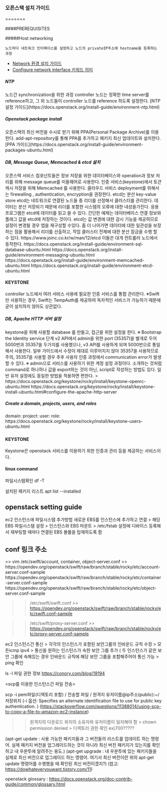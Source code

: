 <h3>오픈스택 설치 가이드</h3>  

=======

####PREREQUISITES
 
#####Host networking

```
노드마다 네트워크 인터페이스를 설정하고 노드의 privateIP주소에 hostname을 등록하는 과정
```

* [Network 환경 설치 가이드](https://docs.openstack.org/install-guide/environment-networking.html)
* [Configure network interface 키워드 의미](https://unix.stackexchange.com/questions/128439/good-detailed-explanation-of-etc-network-interfaces-syntax)

<h5>NTP</h5>
노드간 synchronization을 위한 과정
controller 노드는 정확한 time server를 reference하고, 
그 외 노드들이 controller 노드를 reference 하도록 설정한다.
[NTP 설정 가이드](https://docs.openstack.org/install-guide/environment-ntp.html)

<h5>Openstack package install</h5>
오픈스택의 최신 버전을 수시로 받기 위해 PPA(Personal Package Archive)를 이용한다.
add-apt-repository를 통해 PPA를 추가하고 패키지 최신 업데이트와 설치한다.
[PPA 가이드](https://docs.openstack.org/install-guide/environment-packages-ubuntu.html)

<h5>DB, Message Queue, Memcached & etcd 설치</h5>
오픈스택 서비스 컴포넌트들은 정보 저장을 위한 데이터베이스와 operation과 정보 처리를 위해 message queue를 미들웨어로 사용한다.
인증 서비스(keystone)에서 토큰 캐시 저장을 위해 Memcached 를 사용한다. 클라우드 서비스 deployment를 위해서는 firewalling , authentication, encryption을 권장한다.
etcd는 분산 key-value store
etcd는 네트워크로 연결된 노드들 중 리더를 선정해서 클러스터를 관리한다. 데이터는 분산 저장되기 때문에 리더를 포함한 시스템의 오류에 대한 내성을가진다.
응용 프로그램은 etcd에 데이터를 읽고 쓸 수 있다. 간단한 예제는 데이터베이스 연결 정보와 플래그 값을 etcd에 저장하는 것이다. etcd는 값 변경에 대한 감시 기능을 제공하므로 설정이 변경될 경우 앱을 재구성할 수있다. 좀 더 나아가면 데이터에 대한 일관성을 보장하는 점을 활용해서 리더를 선출하고, 작업 클러스터 전체에 대한 분산 잠금을 수행 할 수 있다.
https://www.joinc.co.kr/w/man/12/etcd
이들은 대개 컨트롤러 노드에서 동작한다.
https://docs.openstack.org/install-guide/environment-sql-database-ubuntu.html
https://docs.openstack.org/install-guide/environment-messaging-ubuntu.html
https://docs.openstack.org/install-guide/environment-memcached-ubuntu.html
https://docs.openstack.org/install-guide/environment-etcd-ubuntu.html

<h4>KEYSTONE</h4>
controller 노드에서 여러 서비스 사용에 필요한 인증 서비스를 통합 관리한다.
※Swift만 사용하는 경우, Swift는 TempAuth를 제공하여 독자적인 서비스가 가능하기 때문에 굳이 설치하지 않아도 상관없다.

<h5>DB, Apache HTTP 서버 설정</h5>
keystone을 위해 사용할 database 를 만들고, 접근을 위한 설정을 한다. 
※ Bootstrap the Identity service 단계 
v2 API에서 admin을 위한 port (35357)을 별개로 두어 5000번과 35357을 두가지를 사용했으나, v3 API를 사용하게 되며 5000번으로 통일해서 사용한다.
일부 가이드에서 수정이 제대로 이루어지지 않아 35357을 사용하므로 주의, 35357을 사용할 경우 추후 사용자 인증 과정에서 communication error가 발생 할 수 있다.
※ admin으로 서비스를 사용하기 위한 계정 설정 과정이다.
소개하는 것처럼 command로 하나하나 값을 export하는 것이 아닌, script로 작성하는 방법도 있다. 
일반 유저 설정에도 동일한 방법을 적용하면 편한다. > https://docs.openstack.org/keystone/rocky/install/keystone-openrc-ubuntu.html
https://docs.openstack.org/keystone/rocky/install/keystone-install-ubuntu.html#configure-the-apache-http-server

<h5>Create a domain, projects, users, and roles</h5>
domain: 
project:
user:
role:
https://docs.openstack.org/keystone/rocky/install/keystone-users-ubuntu.html


<h5></h5>

<h5></h5>


<h4>KEYSTONE</h4>  
Keystone은 openstack 서비스를 이용하기 위한 인증과 관리 등을 제공하는 서비스이다.  





<h4>linux command</h4>

파일시스템확인
df -T

설치된 패키지 리스트
apt list --installed


<h2>openstack setting guide</h2>
ec2 인스턴스에 파일시스템 추가방법
새로운 EBS를 인스턴스에 추가하고 연결 > 해당 EBS 파일시스템 설정 > 인스턴스와 EBS 마운트 > /etc/fstab 설정에 디바이스 등록해서 재부팅할 때마다 연결된 EBS 볼륨을 탑재하도록 함

<h2>conf 링크 주소</h2>
>> vim /etc/swift/account, container, object-server.conf >>
https://opendev.org/openstack/swift/raw/branch/stable/rocky/etc/account-server.conf-sample
https://opendev.org/openstack/swift/raw/branch/stable/rocky/etc/container-server.conf-sample
https://opendev.org/openstack/swift/raw/branch/stable/rocky/etc/object-server.conf-sample

>>  /etc/swift/swift.conf >> 
https://opendev.org/openstack/swift/raw/branch/stable/rocky/etc/swift.conf-sample

>> /etc/swift/proxy-server.conf >>
https://opendev.org/openstack/swift/raw/branch/stable/rocky/etc/proxy-server.conf-sample


ec2 인스턴스간 통신 > 각각의 인스턴스가 포함된 보안그룹의 인바운드 규칙 수정 > 모든icmp ipv4 > 통신을 원하는 인스턴스가 속한 보안 그룹 추가 ( 두 인스턴스가 같은 보안 그룹에 속해있는 경우 인바운드 규칙에 해당 보안 그룹을 포함해주어야 통신 가능 > ping 확인


ls -l 파일 권한 정보
https://conory.com/blog/19194

<scp를 이용한 인스턴스간 파일 전송>

scp -i pem파일(디렉토리 포함) / 전송할 파일 / 원격지 유저이름@ip주소(public):~/저장위치
(-i 옵션: Specifies an alternate identification file to use for public key authentication. )
(https://stackoverflow.com/questions/11388014/using-scp-to-copy-a-file-to-amazon-ec2-instance)

>>원격지의 다운로드 위치의 소유자와 유저이름이 일치해야 함 > chown 
>>permission denied > 디렉토리 권한 확인 ex)700?????

(apt-get update : 사용 가능한 패키지들과 그 버전들의 리스트를 업데이트 하는 명령어. 
 실제 패키지 버전을 업그레이드하는 것이 아니라 최신 버전 패키지가 있는지를 확인하고 내 우분투에 알려주는 용도.)
(apt-get upgrade : 내 우분투에 있는 패키지들을 실제로 최신 버전으로 업그레이드 하는 명령어. 
여기서 최신 버전이란 위의 apt-get update 명령어를 수행했을 때 확인된 최신 버전이겠지?)
(참고: https://dowhateveryouwant.tistory.com/11)



openstack glossary : https://docs.openstack.org/doc-contrib-guide/common/glossary.html

